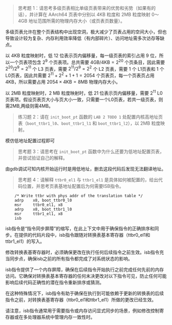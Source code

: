 > 思考题 1：请思考多级页表相比单级页表带来的优势和劣势（如果有的话），并计算在 AArch64 页表中分别以 4KB 粒度和 2MB 粒度映射 0～4GB 地址范围所需的物理内存大小（或页表页数量）。

多级页表允许在整个页表结构中出现空洞，极大减少了页表占用的空间大小，但也导致设计较为复杂、内存利用效率降低（有内部碎片）、访问地址需多次访存等缺点。

以 $4 \text{KB}$ 粒度映射时，低 12 位表示页内偏移量，每一级页表的索引占用 9 位，所以一个页表项包含 $2^9$ 个页表项。总共需要 $4 \text{GB} / 4 \text{KB} = 2^{20}$ 个页条目，因此需要 $2^{20} / 2^9 = 2^{11}$ 个 L3 页表，需要 $2^{11} / 2^9 = 2^2$ 个 L2 页表，需要 1 个 L1页表和 1 个 L0页表，因此共需要 $2^{11} + 2^2 + 1 + 1 = 2054$ 个页表页，每一个页表页占用 $4 \text{KB}$，所以需要占用 $2054  \times 4 \text{KB} = 8 \text{MB}$ 物理内存大小。

以 $2 \text{MB}$ 粒度映射时，2 MB 粒度映射时，低 21 位表示页内偏移量，需要 $2^{11}$ L0页表项。假设页表页大小与页大小一致，只需要一个L0页表，若共一级页表，则需2MB,两级则需4MB。

> 练习题 2：请在 `init_boot_pt` 函数的 `LAB 2 TODO 1` 处配置内核高地址页表（`boot_ttbr1_l0`、`boot_ttbr1_l1` 和 `boot_ttbr1_l2`），以 2MB 粒度映射。

模仿低地址配置过程即可

> 思考题 3：请思考在 `init_boot_pt` 函数中为什么还要为低地址配置页表，并尝试验证自己的解释。

由gdb调试可知内核开始运行时是用低地址，删去这段代码后发现无法翻译地址。

> 思考题 4：请解释 `ttbr0_el1` 与 `ttbr1_el1` 是具体如何被配置的，给出代码位置，并思考页表基地址配置后为何需要ISB指令。

``` tool.S: el1_mmu_activate
	/* Write ttbr with phys addr of the translation table */
	adrp    x8, boot_ttbr0_l0
	msr     ttbr0_el1, x8
	adrp    x8, boot_ttbr1_l0
	msr     ttbr1_el1, x8
	isb
```
isb指令是“指令同步屏障”的缩写，在此上下文中用于确保指令的正确排序和同步。在提供的代码片段中，isb指令跟随对转换表基本寄存器（ttbr0_el1和ttbr1_el1）的写入。

修改转换表基寄存器时，必须确保更改在执行任何后续指令之前生效。isb指令充当同步点，确保isb之前的所有指令都完成了对系统状态的影响。

isb指令提供了一个内存屏障，确保在后续指令开始执行之前完成任何先前的内存访问。它确保对转换表基本寄存器的任何未决更改对以下指令可见，防止任何可能影响后续代码正确性的潜在指令重新排序或猜测。

在这种特殊情况下，isb指令有助于确保在执行到可能依赖于更新的转换表的后续指令之前，对转换表基寄存器（ttbr0_el1和ttbr1_el1）所做的更改已经生效。

请注意，isb指令通常用于需要指令或内存访问显式同步的场景，例如修改控制寄存器或在多处理器系统中管理内存一致性时。